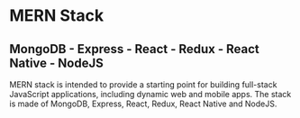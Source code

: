 # MERN Stack
## MongoDB - Express - React - Redux - React Native - NodeJS
MERN stack is intended to provide a starting point for building full-stack JavaScript applications, including dynamic web and mobile apps. The stack is made of MongoDB, Express, React, Redux, React Native and NodeJS.
